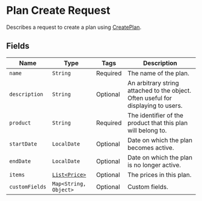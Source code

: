 # Plan Create Request

Describes a request to create a plan using [CreatePlan](/doc/plan-api.md#create-plan).

## Fields

| Name | Type | Tags | Description |
|  --- | --- | --- | --- |
| `name` | `String` | Required | The name of the plan. |
| `description` | `String` | Optional | An arbitrary string attached to the object. Often useful for displaying to users. | 
| `product` | `String` | Required | The identifier of the product that this plan will belong to. | 
| `startDate` | `LocalDate` | Optional | Date on which the plan becomes active. | 
| `endDate` | `LocalDate` | Optional | Date on which the plan is no longer active. |
| `items` | [`List<Price>`](/doc/models/price.md) | Optional | The prices in this plan. | 
| `customFields` | `Map<String, Object>` | Optional | Custom fields. |
